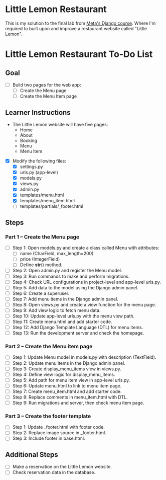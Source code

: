 # Little Lemon Restaurant

This is my solution to the final lab from [Meta's Django course](https://www.coursera.org/learn/django-web-framework). Where I'm required to built upon and improve a restaurant website called "Little Lemon".

# Little Lemon Restaurant To-Do List

## Goal
- [ ] Build two pages for the web app:
  - [ ] Create the Menu page
  - [ ] Create the Menu Item page

## Learner Instructions
- The Little Lemon website will have five pages:
  - Home
  - About
  - Booking
  - Menu
  - Menu Item

- [x] Modify the following files:
  - [x] settings.py
  - [x] urls.py (app-level)
  - [x] models.py
  - [x] views.py
  - [x] admin.py
  - [x] templates/menu.html
  - [x] templates/menu_item.html
  - [ ] templates/partials/_footer.html

## Steps
### Part 1 – Create the Menu page
- [ ] Step 1: Open models.py and create a class called Menu with attributes:
  - [ ] name (CharField, max_length=200)
  - [ ] price (IntegerField)
  - [ ] Define __str__() method.
- [ ] Step 2: Open admin.py and register the Menu model.
- [ ] Step 3: Run commands to make and perform migrations.
- [ ] Step 4: Check URL configurations in project-level and app-level urls.py.
- [ ] Step 5: Add data to the model using the Django admin panel.
- [ ] Step 6: Create a superuser.
- [ ] Step 7: Add menu items in the Django admin panel.
- [ ] Step 8: Open views.py and create a view function for the menu page.
- [ ] Step 9: Add view logic to fetch menu data.
- [ ] Step 10: Update app-level urls.py with the menu view path.
- [ ] Step 11: Create menu.html and add starter code.
- [ ] Step 12: Add Django Template Language (DTL) for menu items.
- [ ] Step 13: Run the development server and check the homepage.

### Part 2 – Create the Menu item page
- [ ] Step 1: Update Menu model in models.py with description (TextField).
- [ ] Step 2: Update menu items in the Django admin panel.
- [ ] Step 3: Create display_menu_items view in views.py.
- [ ] Step 4: Define view logic for display_menu_items.
- [ ] Step 5: Add path for menu item view in app-level urls.py.
- [ ] Step 6: Update menu.html to link to menu item page.
- [ ] Step 7: Create menu_item.html and add starter code.
- [ ] Step 8: Replace comments in menu_item.html with DTL.
- [ ] Step 9: Run migrations and server, then check menu item page.

### Part 3 – Create the footer template
- [ ] Step 1: Update _footer.html with footer code.
- [ ] Step 2: Replace image source in _footer.html.
- [ ] Step 3: Include footer in base.html.

## Additional Steps
- [ ] Make a reservation on the Little Lemon website.
- [ ] Check reservation data in the database.
